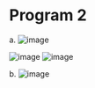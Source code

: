 # Program 2
a.
![image](https://github.com/user-attachments/assets/4d55de10-e288-47bc-b9c9-ea419c132acd)

![image](https://github.com/user-attachments/assets/d59e775d-7c24-48f3-9b6c-10939096d56d)
![image](https://github.com/user-attachments/assets/5f0e2048-fdc9-47ee-941d-8129dc2bfccf)

b. 
![image](https://github.com/user-attachments/assets/fa12918e-ea89-4d6e-9c9f-1fec76869cd4)

